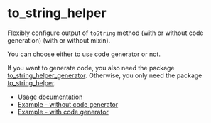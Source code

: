 # to_string_helper
Flexibly configure output of `toString` method (with or without code generation) (with or without mixin).

You can choose either to use code generator or not.

If you want to generate code, you also need the package
[to_string_helper_generator](https://pub.dev/packages/to_string_helper_generator).
Otherwise, you only need the package [to_string_helper](https://pub.dev/packages/to_string_helper).

* [Usage documentation](to_string_helper)
* [Example - without code generator](example_without_generator)
* [Example - with code generator](example_with_generator)
